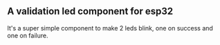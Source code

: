 
## A validation led component for esp32
It's a super simple component to make 2 leds blink, one on success and one on failure.
